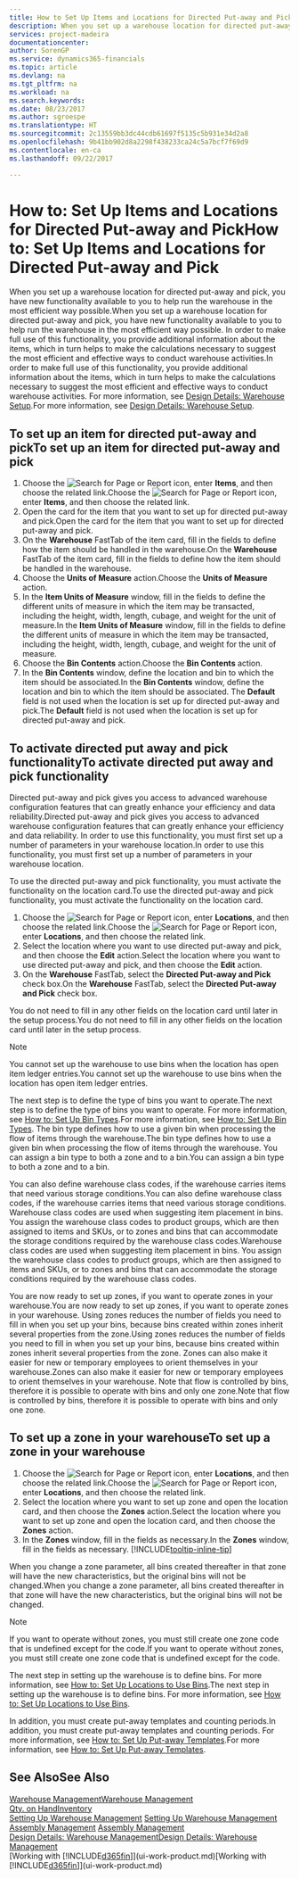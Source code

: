 ```yaml
---
title: How to Set Up Items and Locations for Directed Put-away and Pick | Microsoft Docs
description: When you set up a warehouse location for directed put-away and pick, you have new functionality available to you to help run the warehouse in the most efficient way possible.
services: project-madeira
documentationcenter: 
author: SorenGP
ms.service: dynamics365-financials
ms.topic: article
ms.devlang: na
ms.tgt_pltfrm: na
ms.workload: na
ms.search.keywords: 
ms.date: 08/23/2017
ms.author: sgroespe
ms.translationtype: HT
ms.sourcegitcommit: 2c13559bb3dc44cdb61697f5135c5b931e34d2a8
ms.openlocfilehash: 9b41bb902d8a2298f438233ca24c5a7bcf7f69d9
ms.contentlocale: en-ca
ms.lasthandoff: 09/22/2017

---
```

# <a name="how-to-set-up-items-and-locations-for-directed-put-away-and-pick"></a><span data-ttu-id="a3c22-103">How to: Set Up Items and Locations for Directed Put-away and Pick</span><span class="sxs-lookup"><span data-stu-id="a3c22-103">How to: Set Up Items and Locations for Directed Put-away and Pick</span></span>
<span data-ttu-id="a3c22-104">When you set up a warehouse location for directed put-away and pick, you have new functionality available to you to help run the warehouse in the most efficient way possible.</span><span class="sxs-lookup"><span data-stu-id="a3c22-104">When you set up a warehouse location for directed put-away and pick, you have new functionality available to you to help run the warehouse in the most efficient way possible.</span></span> <span data-ttu-id="a3c22-105">In order to make full use of this functionality, you provide additional information about the items, which in turn helps to make the calculations necessary to suggest the most efficient and effective ways to conduct warehouse activities.</span><span class="sxs-lookup"><span data-stu-id="a3c22-105">In order to make full use of this functionality, you provide additional information about the items, which in turn helps to make the calculations necessary to suggest the most efficient and effective ways to conduct warehouse activities.</span></span> <span data-ttu-id="a3c22-106">For more information, see [Design Details: Warehouse Setup](design-details-warehouse-setup.md).</span><span class="sxs-lookup"><span data-stu-id="a3c22-106">For more information, see [Design Details: Warehouse Setup](design-details-warehouse-setup.md).</span></span>

## <a name="to-set-up-an-item-for-directed-put-away-and-pick"></a><span data-ttu-id="a3c22-107">To set up an item for directed put-away and pick</span><span class="sxs-lookup"><span data-stu-id="a3c22-107">To set up an item for directed put-away and pick</span></span>  
1.  <span data-ttu-id="a3c22-108">Choose the ![Search for Page or Report](media/ui-search/search_small.png "Search for Page or Report icon") icon, enter **Items**, and then choose the related link.</span><span class="sxs-lookup"><span data-stu-id="a3c22-108">Choose the ![Search for Page or Report](media/ui-search/search_small.png "Search for Page or Report icon") icon, enter **Items**, and then choose the related link.</span></span>  
2.  <span data-ttu-id="a3c22-109">Open the card for the item that you want to set up for directed put-away and pick.</span><span class="sxs-lookup"><span data-stu-id="a3c22-109">Open the card for the item that you want to set up for directed put-away and pick.</span></span>
3. <span data-ttu-id="a3c22-110">On the **Warehouse** FastTab of the item card, fill in the fields to define how the item should be handled in the warehouse.</span><span class="sxs-lookup"><span data-stu-id="a3c22-110">On the **Warehouse** FastTab of the item card, fill in the fields to define how the item should be handled in the warehouse.</span></span>  
4.  <span data-ttu-id="a3c22-111">Choose the **Units of Measure** action.</span><span class="sxs-lookup"><span data-stu-id="a3c22-111">Choose the **Units of Measure** action.</span></span>
5. <span data-ttu-id="a3c22-112">In the **Item Units of Measure** window, fill in the fields to define the different units of measure in which the item may be transacted, including the height, width, length, cubage, and weight for the unit of measure.</span><span class="sxs-lookup"><span data-stu-id="a3c22-112">In the **Item Units of Measure** window, fill in the fields to define the different units of measure in which the item may be transacted, including the height, width, length, cubage, and weight for the unit of measure.</span></span>
6. <span data-ttu-id="a3c22-113">Choose the **Bin Contents** action.</span><span class="sxs-lookup"><span data-stu-id="a3c22-113">Choose the **Bin Contents** action.</span></span>
7. <span data-ttu-id="a3c22-114">In the **Bin Contents** window, define the location and bin to which the item should be associated.</span><span class="sxs-lookup"><span data-stu-id="a3c22-114">In the **Bin Contents** window, define the location and bin to which the item should be associated.</span></span> <span data-ttu-id="a3c22-115">The **Default** field is not used when the location is set up for directed put-away and pick.</span><span class="sxs-lookup"><span data-stu-id="a3c22-115">The **Default** field is not used when the location is set up for directed put-away and pick.</span></span>  

## <a name="to-activate-directed-put-away-and-pick-functionality"></a><span data-ttu-id="a3c22-116">To activate directed put away and pick functionality</span><span class="sxs-lookup"><span data-stu-id="a3c22-116">To activate directed put away and pick functionality</span></span>  
<span data-ttu-id="a3c22-117">Directed put-away and pick gives you access to advanced warehouse configuration features that can greatly enhance your efficiency and data reliability.</span><span class="sxs-lookup"><span data-stu-id="a3c22-117">Directed put-away and pick gives you access to advanced warehouse configuration features that can greatly enhance your efficiency and data reliability.</span></span> <span data-ttu-id="a3c22-118">In order to use this functionality, you must first set up a number of parameters in your warehouse location.</span><span class="sxs-lookup"><span data-stu-id="a3c22-118">In order to use this functionality, you must first set up a number of parameters in your warehouse location.</span></span>  

<span data-ttu-id="a3c22-119">To use the directed put-away and pick functionality, you must activate the functionality on the location card.</span><span class="sxs-lookup"><span data-stu-id="a3c22-119">To use the directed put-away and pick functionality, you must activate the functionality on the location card.</span></span>    
1.  <span data-ttu-id="a3c22-120">Choose the ![Search for Page or Report](media/ui-search/search_small.png "Search for Page or Report icon") icon, enter **Locations**, and then choose the related link.</span><span class="sxs-lookup"><span data-stu-id="a3c22-120">Choose the ![Search for Page or Report](media/ui-search/search_small.png "Search for Page or Report icon") icon, enter **Locations**, and then choose the related link.</span></span>  
2.  <span data-ttu-id="a3c22-121">Select the location where you want to use directed put-away and pick, and then choose the **Edit** action.</span><span class="sxs-lookup"><span data-stu-id="a3c22-121">Select the location where you want to use directed put-away and pick, and then choose the **Edit** action.</span></span>  
3.  <span data-ttu-id="a3c22-122">On the **Warehouse** FastTab, select the **Directed Put-away and Pick** check box.</span><span class="sxs-lookup"><span data-stu-id="a3c22-122">On the **Warehouse** FastTab, select the **Directed Put-away and Pick** check box.</span></span>  

<span data-ttu-id="a3c22-123">You do not need to fill in any other fields on the location card until later in the setup process.</span><span class="sxs-lookup"><span data-stu-id="a3c22-123">You do not need to fill in any other fields on the location card until later in the setup process.</span></span>  

> [!NOTE]  
>  <span data-ttu-id="a3c22-124">You cannot set up the warehouse to use bins when the location has open item ledger entries.</span><span class="sxs-lookup"><span data-stu-id="a3c22-124">You cannot set up the warehouse to use bins when the location has open item ledger entries.</span></span>  

<span data-ttu-id="a3c22-125">The next step is to define the type of bins you want to operate.</span><span class="sxs-lookup"><span data-stu-id="a3c22-125">The next step is to define the type of bins you want to operate.</span></span> <span data-ttu-id="a3c22-126">For more information, see [How to: Set Up Bin Types](warehouse-how-to-set-up-bin-types.md).</span><span class="sxs-lookup"><span data-stu-id="a3c22-126">For more information, see [How to: Set Up Bin Types](warehouse-how-to-set-up-bin-types.md).</span></span> <span data-ttu-id="a3c22-127">The bin type defines how to use a given bin when processing the flow of items through the warehouse.</span><span class="sxs-lookup"><span data-stu-id="a3c22-127">The bin type defines how to use a given bin when processing the flow of items through the warehouse.</span></span> <span data-ttu-id="a3c22-128">You can assign a bin type to both a zone and to a bin.</span><span class="sxs-lookup"><span data-stu-id="a3c22-128">You can assign a bin type to both a zone and to a bin.</span></span>  

<span data-ttu-id="a3c22-129">You can also define warehouse class codes, if the warehouse carries items that need various storage conditions.</span><span class="sxs-lookup"><span data-stu-id="a3c22-129">You can also define warehouse class codes, if the warehouse carries items that need various storage conditions.</span></span> <span data-ttu-id="a3c22-130">Warehouse class codes are used when suggesting item placement in bins. You assign the warehouse class codes to product groups, which are then assigned to items and SKUs, or to zones and bins that can accommodate the storage conditions required by the warehouse class codes.</span><span class="sxs-lookup"><span data-stu-id="a3c22-130">Warehouse class codes are used when suggesting item placement in bins. You assign the warehouse class codes to product groups, which are then assigned to items and SKUs, or to zones and bins that can accommodate the storage conditions required by the warehouse class codes.</span></span>  

<span data-ttu-id="a3c22-131">You are now ready to set up zones, if you want to operate zones in your warehouse.</span><span class="sxs-lookup"><span data-stu-id="a3c22-131">You are now ready to set up zones, if you want to operate zones in your warehouse.</span></span> <span data-ttu-id="a3c22-132">Using zones reduces the number of fields you need to fill in when you set up your bins, because bins created within zones inherit several properties from the zone.</span><span class="sxs-lookup"><span data-stu-id="a3c22-132">Using zones reduces the number of fields you need to fill in when you set up your bins, because bins created within zones inherit several properties from the zone.</span></span> <span data-ttu-id="a3c22-133">Zones can also make it easier for new or temporary employees to orient themselves in your warehouse.</span><span class="sxs-lookup"><span data-stu-id="a3c22-133">Zones can also make it easier for new or temporary employees to orient themselves in your warehouse.</span></span> <span data-ttu-id="a3c22-134">Note that flow is controlled by bins, therefore it is possible to operate with bins and only one zone.</span><span class="sxs-lookup"><span data-stu-id="a3c22-134">Note that flow is controlled by bins, therefore it is possible to operate with bins and only one zone.</span></span>  

## <a name="to-set-up-a-zone-in-your-warehouse"></a><span data-ttu-id="a3c22-135">To set up a zone in your warehouse</span><span class="sxs-lookup"><span data-stu-id="a3c22-135">To set up a zone in your warehouse</span></span>  
1.  <span data-ttu-id="a3c22-136">Choose the ![Search for Page or Report](media/ui-search/search_small.png "Search for Page or Report icon") icon, enter **Locations**, and then choose the related link.</span><span class="sxs-lookup"><span data-stu-id="a3c22-136">Choose the ![Search for Page or Report](media/ui-search/search_small.png "Search for Page or Report icon") icon, enter **Locations**, and then choose the related link.</span></span>  
2.  <span data-ttu-id="a3c22-137">Select the location where you want to set up zone and open the location card, and then choose the **Zones** action.</span><span class="sxs-lookup"><span data-stu-id="a3c22-137">Select the location where you want to set up zone and open the location card, and then choose the **Zones** action.</span></span>  
3.  <span data-ttu-id="a3c22-138">In the **Zones** window, fill in the fields as necessary.</span><span class="sxs-lookup"><span data-stu-id="a3c22-138">In the **Zones** window, fill in the fields as necessary.</span></span> [!INCLUDE[tooltip-inline-tip](includes/tooltip-inline-tip_md.md)]  

<span data-ttu-id="a3c22-139">When you change a zone parameter, all bins created thereafter in that zone will have the new characteristics, but the original bins will not be changed.</span><span class="sxs-lookup"><span data-stu-id="a3c22-139">When you change a zone parameter, all bins created thereafter in that zone will have the new characteristics, but the original bins will not be changed.</span></span>  

> [!NOTE]  
>  <span data-ttu-id="a3c22-140">If you want to operate without zones, you must still create one zone code that is undefined except for the code.</span><span class="sxs-lookup"><span data-stu-id="a3c22-140">If you want to operate without zones, you must still create one zone code that is undefined except for the code.</span></span>  

<span data-ttu-id="a3c22-141">The next step in setting up the warehouse is to define bins. For more information, see [How to: Set Up Locations to Use Bins](warehouse-how-to-set-up-locations-to-use-bins.md).</span><span class="sxs-lookup"><span data-stu-id="a3c22-141">The next step in setting up the warehouse is to define bins. For more information, see [How to: Set Up Locations to Use Bins](warehouse-how-to-set-up-locations-to-use-bins.md).</span></span>  

<span data-ttu-id="a3c22-142">In addition, you must create put-away templates and counting periods.</span><span class="sxs-lookup"><span data-stu-id="a3c22-142">In addition, you must create put-away templates and counting periods.</span></span> <span data-ttu-id="a3c22-143">For more information, see [How to: Set Up Put-away Templates](warehouse-how-to-set-up-put-away-templates.md).</span><span class="sxs-lookup"><span data-stu-id="a3c22-143">For more information, see [How to: Set Up Put-away Templates](warehouse-how-to-set-up-put-away-templates.md).</span></span>  

## <a name="see-also"></a><span data-ttu-id="a3c22-144">See Also</span><span class="sxs-lookup"><span data-stu-id="a3c22-144">See Also</span></span>  
[<span data-ttu-id="a3c22-145">Warehouse Management</span><span class="sxs-lookup"><span data-stu-id="a3c22-145">Warehouse Management</span></span>](warehouse-manage-warehouse.md)  
[<span data-ttu-id="a3c22-146">Qty. on Hand</span><span class="sxs-lookup"><span data-stu-id="a3c22-146">Inventory</span></span>](inventory-manage-inventory.md)  
<span data-ttu-id="a3c22-147">[Setting Up Warehouse Management](warehouse-setup-warehouse.md)   </span><span class="sxs-lookup"><span data-stu-id="a3c22-147">[Setting Up Warehouse Management](warehouse-setup-warehouse.md)   </span></span>  
<span data-ttu-id="a3c22-148">[Assembly Management](assembly-assemble-items.md)  </span><span class="sxs-lookup"><span data-stu-id="a3c22-148">[Assembly Management](assembly-assemble-items.md)  </span></span>  
[<span data-ttu-id="a3c22-149">Design Details: Warehouse Management</span><span class="sxs-lookup"><span data-stu-id="a3c22-149">Design Details: Warehouse Management</span></span>](design-details-warehouse-management.md)  
<span data-ttu-id="a3c22-150">[Working with [!INCLUDE[d365fin](includes/d365fin_md.md)]](ui-work-product.md)</span><span class="sxs-lookup"><span data-stu-id="a3c22-150">[Working with [!INCLUDE[d365fin](includes/d365fin_md.md)]](ui-work-product.md)</span></span>  


